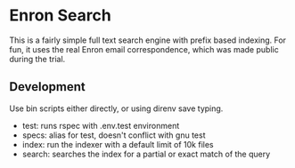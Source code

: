 # Enron Search

This is a fairly simple full text search engine with prefix based indexing. For
fun, it uses the real Enron email correspondence, which was made public during
the trial.

## Development

Use bin scripts either directly, or using direnv save typing.

- test: runs rspec with .env.test environment
- specs: alias for test, doesn't conflict with gnu test
- index: run the indexer with a default limit of 10k files
- search: searches the index for a partial or exact match of the query
